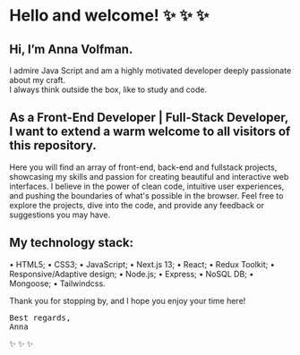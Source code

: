 # Hello and welcome! ✨ ✨ ✨
## Hi, I’m Anna Volfman.
I admire Java Script and am a highly motivated developer deeply passionate about my craft.
<br> I always think outside the box, like to study and code.
## As a Front-End Developer | Full-Stack Developer, I want to extend a warm welcome to all visitors of this repository.
Here you will find an array of front-end, back-end and fullstack projects, showcasing my skills and passion for creating beautiful and interactive web interfaces. 
I believe in the power of clean code, intuitive user experiences, and pushing the boundaries of what's possible in the browser.
Feel free to explore the projects, dive into the code, and provide any feedback or suggestions you may have.
## My technology stack:
• HTML5;
• CSS3;
• JavaScript;
• Next.js 13;
• React;
• Redux Toolkit;
• Responsive/Adaptive design;
• Node.js;
• Express;
• NoSQL DB;
• Mongoose;
• Tailwindcss.

Thank you for stopping by, and I hope you enjoy your time here!
<pre>Best regards,
Anna</pre>
✨ ✨ ✨
